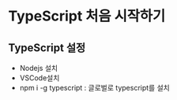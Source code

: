 # TypeScript 처음 시작하기
## TypeScript 설정
* Nodejs 설치
* VSCode설치
* npm i -g typescript : 글로벌로 typescript를 설치